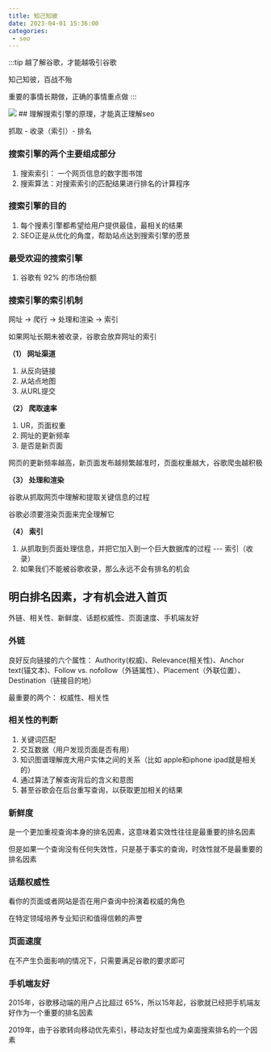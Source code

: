 ```yaml
---
title: 知己知彼
date: 2023-04-01 15:36:00
categories:
 - seo
---
```



:::tip
  越了解谷歌，才能越吸引谷歌

  知己知彼，百战不殆

  重要的事情长期做，正确的事情重点做
:::

<img src="/img/know-seo.png"/>
## 理解搜索引擎的原理，才能真正理解seo

  抓取 - 收录（索引）- 排名

### 搜索引擎的两个主要组成部分

  1. 搜索索引： 一个网页信息的数字图书馆
  2. 搜索算法：对搜索索引的匹配结果进行排名的计算程序

### 搜索引擎的目的

  1. 每个搜素引擎都希望给用户提供最佳，最相关的结果
  2. SEO正是从优化的角度，帮助站点达到搜索引擎的愿景

### 最受欢迎的搜索引擎

  1. 谷歌有 92% 的市场份额

### 搜索引擎的索引机制

  网址 -> 爬行 -> 处理和渲染 -> 索引

  如果网址长期未被收录，谷歌会放弃网址的索引

**（1） 网址渠道**

 1. 从反向链接
 2. 从站点地图
 3. 从URL提交

**（2） 爬取速率**

1. UR，页面权重
2. 网址的更新频率
3. 是否是新页面

网页的更新频率越高，新页面发布越频繁越准时，页面权重越大，谷歌爬虫越积极

**（3） 处理和渲染**

谷歌从抓取网页中理解和提取关键信息的过程

谷歌必须要渲染页面来完全理解它

**（4） 索引**

1. 从抓取到页面处理信息，并把它加入到一个巨大数据库的过程 --- 索引（收录）
2. 如果我们不能被谷歌收录，那么永远不会有排名的机会

## 明白排名因素，才有机会进入首页

外链、相关性、新鲜度、话题权威性、页面速度、手机端友好

### 外链

良好反向链接的六个属性： Authority(权威)、Relevance(相关性)、Anchor text(锚文本)、Follow vs. nofollow（外链属性）、Placement（外联位置）、Destination（链接目的地）

最重要的两个： 权威性、相关性

### 相关性的判断

1. 关键词匹配
2. 交互数据（用户发现页面是否有用）
3. 知识图谱理解庞大用户实体之间的关系（比如 apple和iphone ipad就是相关的）
4. 通过算法了解查询背后的含义和意图
5. 甚至谷歌会在后台重写查询，以获取更加相关的结果

### 新鲜度

是一个更加重视查询本身的排名因素，这意味着实效性往往是最重要的排名因素

但是如果一个查询没有任何失效性，只是基于事实的查询，时效性就不是最重要的排名因素

### 话题权威性

看你的页面或者网站是否在用户查询中扮演着权威的角色

在特定领域培养专业知识和值得信赖的声誉

### 页面速度

在不产生负面影响的情况下，只需要满足谷歌的要求即可

### 手机端友好

2015年，谷歌移动端的用户占比超过 65%，所以15年起，谷歌就已经把手机端友好作为一个重要的排名因素

2019年，由于谷歌转向移动优先索引，移动友好型也成为桌面搜索排名的一个因素